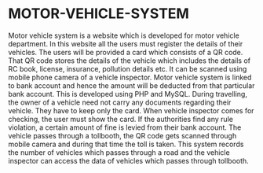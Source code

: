 # MOTOR-VEHICLE-SYSTEM
Motor vehicle system is a website which is developed for motor vehicle department. In this website all the users must register the details of their vehicles. The users will be provided a card which consists of a QR code. That QR code stores the details of the vehicle which includes the details of RC book, license, insurance, pollution details etc. It can be scanned using mobile phone camera of a vehicle inspector. Motor vehicle system is linked to bank account and hence the amount will be deducted from that particular bank account. This is developed using PHP and MySQL.
During travelling, the owner of a vehicle need not carry any documents regarding their vehicle. They have to keep only the card. When vehicle inspector comes for checking, the user must show the card. If the authorities find any rule violation, a certain amount of fine is levied from their bank account. The vehicle passes through a tollbooth, the QR code gets scanned through mobile camera and during that time the toll is taken. This system records the number of vehicles which passes through a road and the vehicle inspector can access the data of vehicles which passes through tollbooth. 
